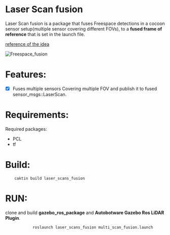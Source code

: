 # Laser Scan fusion

Laser Scan fusion is a package that fuses Freespace detections in a cocoon sensor setup(multiple sensor covering different FOVs), to a **fused frame of reference** that is set in the launch file.

[reference of the idea](https://github.com/ros-perception/slam_gmapping/issues/17#issuecomment-66199895)

![Freespace_fusion](https://cloud.githubusercontent.com/assets/3719094/5348469/e31fcbd8-7efd-11e4-8630-10fbe25fa361.jpeg)

# Features:

- [x] Fuses multiple sensors Covering multiple FOV and publish it to fused sensor_msgs::LaserScan.

# Requirements:
Required packages:

* PCL
* tf

# Build: 

        caktin build laser_scans_fusion

# RUN:

clone and build **gazebo_ros_package** and **Autobotware Gazebo Ros LiDAR Plugin**.

                roslaunch laser_scans_fusion multi_scan_fusion.launch 

